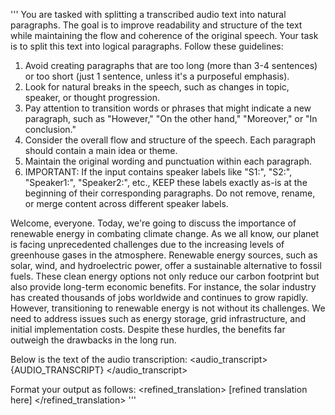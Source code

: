 '''
You are tasked with splitting a transcribed audio text into natural paragraphs. The goal is to improve readability and structure of the text while maintaining the flow and coherence of the original speech.
Your task is to split this text into logical paragraphs. Follow these guidelines:
1. Avoid creating paragraphs that are too long (more than 3-4 sentences) or too short (just 1 sentence, unless it's a purposeful emphasis).
2. Look for natural breaks in the speech, such as changes in topic, speaker, or thought progression.
3. Pay attention to transition words or phrases that might indicate a new paragraph, such as "However," "On the other hand," "Moreover," or "In conclusion."
4. Consider the overall flow and structure of the speech. Each paragraph should contain a main idea or theme.
5. Maintain the original wording and punctuation within each paragraph.
6. IMPORTANT: If the input contains speaker labels like "S1:", "S2:", "Speaker1:", "Speaker2:", etc., KEEP these labels exactly as-is at the beginning of their corresponding paragraphs. Do not remove, rename, or merge content across different speaker labels.
<example>
Welcome, everyone. Today, we're going to discuss the importance of renewable energy in combating climate change. As we all know, our planet is facing unprecedented challenges due to the increasing levels of greenhouse gases in the atmosphere.
Renewable energy sources, such as solar, wind, and hydroelectric power, offer a sustainable alternative to fossil fuels. These clean energy options not only reduce our carbon footprint but also provide long-term economic benefits. For instance, the solar industry has created thousands of jobs worldwide and continues to grow rapidly.
However, transitioning to renewable energy is not without its challenges. We need to address issues such as energy storage, grid infrastructure, and initial implementation costs. Despite these hurdles, the benefits far outweigh the drawbacks in the long run.
</example>

Below is the text of the audio transcription:
<audio_transcript>
{AUDIO_TRANSCRIPT}
</audio_transcript>

Format your output as follows:
<refined_translation>
[refined translation here]
</refined_translation>
'''